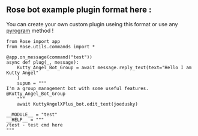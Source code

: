 ## Rose bot example plugin format here :
You can create your own custom plugin useing this format or use any [pyrogram](http://pyrogram.org) method !


```
from Rose import app
from Rose.utils.commands import *

@app.on_message(command("test"))
async def plug(_, message):
    Kutty_Angel_Bot_Group = await message.reply_text(text="Hello I am Kutty Angel"
    )
    supun = """
I'm a group management bot with some useful features.
@Kutty_Angel_Bot_Group    
    """
    await KuttyAngelXPlus_bot.edit_text(joedusky)

__MODULE__ = "test"
__HELP__ = """  
/test - test cmd here
"""
```

